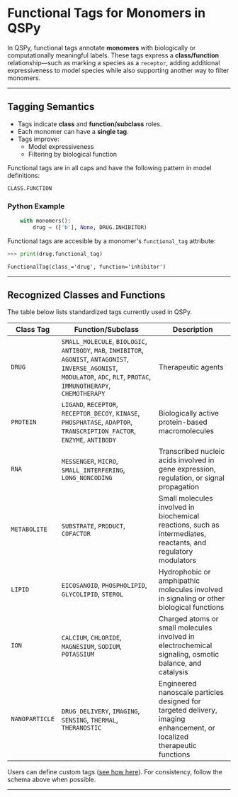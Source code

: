 # Functional Tags for Monomers in QSPy

In QSPy, functional tags annotate **monomers** with biologically or computationally meaningful labels. These tags express a **class/function** relationship—such as marking a species as a `receptor`, adding additional expressiveness to model species while also supporting another way to filter monomers. 

---

## Tagging Semantics

- Tags indicate **class** and **function/subclass** roles.
- Each monomer can have a **single tag**.
- Tags improve:
  - Model expressiveness
  - Filtering by biological function

Functional tags are in all caps and have the following pattern in model definitions:

    CLASS.FUNCTION

### Python Example

```python
    with monomers():
        drug = (['b'], None, DRUG.INHIBITOR)
```

Functional tags are accesible by a monomer's `functional_tag` attribute:
```python
>>> print(drug.functional_tag)
```

    FunctionalTag(class_='drug', function='inhibitor')

---

## Recognized Classes and Functions

The table below lists standardized tags currently used in QSPy.

| **Class Tag**    | **Function/Subclass**        | **Description**                                 |
|------------------|----------------------------------------|-------------------------------------------------|
| `DRUG`           | `SMALL_MOLECULE`, `BIOLOGIC`, `ANTIBODY`, `MAB`, `INHIBITOR`, `AGONIST`, `ANTAGONIST`, `INVERSE_AGONIST`, `MODULATOR`, `ADC`, `RLT`, `PROTAC`, `IMMUNOTHERAPY`, `CHEMOTHERAPY` | Therapeutic agents                              |
| `PROTEIN`         | `LIGAND`, `RECEPTOR`, `RECEPTOR_DECOY`, `KINASE`, `PHOSPHATASE`, `ADAPTOR`, `TRANSCRIPTION_FACTOR`, `ENZYME`, `ANTIBODY`  | Biologically active protein-based macromolecules             |
| `RNA`       | `MESSENGER`, `MICRO`, `SMALL_INTERFERING`, `LONG_NONCODING`      | Transcribed nucleic acids involved in gene expression, regulation, or signal propagation      |
| `METABOLITE`         | `SUBSTRATE`, `PRODUCT`, `COFACTOR`    | Small molecules involved in biochemical reactions, such as intermediates, reactants, and regulatory modulators             |
| `LIPID`         | `EICOSANOID`, `PHOSPHOLIPID`, `GLYCOLIPID`, `STEROL`  | Hydrophobic or amphipathic molecules involved in signaling or other biological functions                 |
| `ION`        | `CALCIUM`, `CHLORIDE`, `MAGNESIUM`, `SODIUM`, `POTASSIUM`                                        | Charged atoms or small molecules involved in electrochemical signaling, osmotic balance, and catalysis                      |
| `NANOPARTICLE`    | `DRUG_DELIVERY`, `IMAGING`, `SENSING`, `THERMAL`, `THERANOSTIC`  | Engineered nanoscale particles designed for targeted delivery, imaging enhancement, or localized therapeutic functions                      |


Users can define custom tags ([see how here]()). For consistency, follow the schema above when possible. 


---

